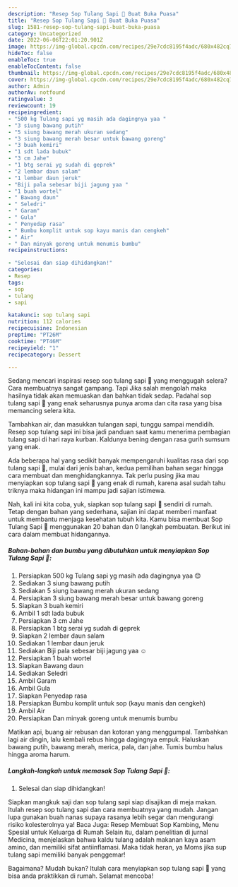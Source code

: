 ```yaml
---
description: "Resep Sop Tulang Sapi 🐄 Buat Buka Puasa"
title: "Resep Sop Tulang Sapi 🐄 Buat Buka Puasa"
slug: 1581-resep-sop-tulang-sapi-buat-buka-puasa
category: Uncategorized
date: 2022-06-06T22:01:20.901Z
image: https://img-global.cpcdn.com/recipes/29e7cdc8195f4adc/680x482cq70/sop-tulang-sapi-foto-resep-utama.jpg
hideToc: false
enableToc: true
enableTocContent: false
thumbnail: https://img-global.cpcdn.com/recipes/29e7cdc8195f4adc/680x482cq70/sop-tulang-sapi-foto-resep-utama.jpg
cover: https://img-global.cpcdn.com/recipes/29e7cdc8195f4adc/680x482cq70/sop-tulang-sapi-foto-resep-utama.jpg
author: Admin
authorAv: notfound
ratingvalue: 3
reviewcount: 19
recipeingredient:
- "500 kg Tulang sapi yg masih ada dagingnya yaa "
- "3 siung bawang putih"
- "5 siung bawang merah ukuran sedang"
- "3 siung bawang merah besar untuk bawang goreng"
- "3 buah kemiri"
- "1 sdt lada bubuk"
- "3 cm Jahe"
- "1 btg serai yg sudah di geprek"
- "2 lembar daun salam"
- "1 lembar daun jeruk"
- "Biji pala sebesar biji jagung yaa "
- "1 buah wortel"
- " Bawang daun"
- " Seledri"
- " Garam"
- " Gula"
- " Penyedap rasa"
- " Bumbu komplit untuk sop kayu manis dan cengkeh"
- " Air"
- " Dan minyak goreng untuk menumis bumbu"
recipeinstructions:

- "Selesai dan siap dihidangkan!"
categories:
- Resep
tags:
- sop
- tulang
- sapi

katakunci: sop tulang sapi 
nutrition: 112 calories
recipecuisine: Indonesian
preptime: "PT26M"
cooktime: "PT46M"
recipeyield: "1"
recipecategory: Dessert

---
```



Sedang mencari inspirasi resep sop tulang sapi 🐄 yang menggugah selera? Cara membuatnya sangat gampang. Tapi Jika salah mengolah maka hasilnya tidak akan memuaskan dan bahkan tidak sedap. Padahal sop tulang sapi 🐄 yang enak seharusnya punya aroma dan cita rasa yang bisa memancing selera kita.


Tambahkan air, dan masukkan tulangan sapi, tunggu sampai mendidih. Resep sop tulang sapi ini bisa jadi panduan saat kamu menerima pembagian tulang sapi di hari raya kurban. Kaldunya bening dengan rasa gurih sumsum yang enak.

Ada beberapa hal yang sedikit banyak mempengaruhi kualitas rasa dari sop tulang sapi 🐄, mulai dari jenis bahan, kedua pemilihan bahan segar hingga cara membuat dan menghidangkannya. Tak perlu pusing jika mau menyiapkan sop tulang sapi 🐄 yang enak di rumah, karena asal sudah tahu triknya maka hidangan ini mampu jadi sajian istimewa.


Nah, kali ini kita coba, yuk, siapkan sop tulang sapi 🐄 sendiri di rumah. Tetap dengan bahan yang sederhana, sajian ini dapat memberi manfaat untuk membantu menjaga kesehatan tubuh kita. Kamu bisa membuat Sop Tulang Sapi 🐄 menggunakan 20 bahan dan 0 langkah pembuatan. Berikut ini cara dalam membuat hidangannya.

<!--inarticleads1-->

##### Bahan-bahan dan bumbu yang dibutuhkan untuk menyiapkan Sop Tulang Sapi 🐄:

1. Persiapkan 500 kg Tulang sapi yg masih ada dagingnya yaa 😊
1. Sediakan 3 siung bawang putih
1. Sediakan 5 siung bawang merah ukuran sedang
1. Persiapkan 3 siung bawang merah besar untuk bawang goreng
1. Siapkan 3 buah kemiri
1. Ambil 1 sdt lada bubuk
1. Persiapkan 3 cm Jahe
1. Persiapkan 1 btg serai yg sudah di geprek
1. Siapkan 2 lembar daun salam
1. Sediakan 1 lembar daun jeruk
1. Sediakan Biji pala sebesar biji jagung yaa ☺
1. Persiapkan 1 buah wortel
1. Siapkan  Bawang daun
1. Sediakan  Seledri
1. Ambil  Garam
1. Ambil  Gula
1. Siapkan  Penyedap rasa
1. Persiapkan  Bumbu komplit untuk sop (kayu manis dan cengkeh)
1. Ambil  Air
1. Persiapkan  Dan minyak goreng untuk menumis bumbu


Matikan api, buang air rebusan dan kotoran yang menggumpal. Tambahkan lagi air dingin, lalu kembali rebus hingga dagingnya empuk. Haluskan bawang putih, bawang merah, merica, pala, dan jahe. Tumis bumbu halus hingga aroma harum. 

<!--inarticleads2-->

##### Langkah-langkah untuk memasak Sop Tulang Sapi 🐄:


1. Selesai dan siap dihidangkan!

Siapkan mangkuk saji dan sop tulang sapi siap disajikan di meja makan. Itulah resep sop tulang sapi dan cara membuatnya yang mudah. Jangan lupa gunakan buah nanas supaya rasanya lebih segar dan mengurangi risiko kolesterolnya ya! Baca Juga: Resep Membuat Sop Kambing, Menu Spesial untuk Keluarga di Rumah Selain itu, dalam penelitian di jurnal Medicina, menjelaskan bahwa kaldu tulang adalah makanan kaya asam amino, dan memiliki sifat antiinflamasi. Maka tidak heran, ya Moms jika sup tulang sapi memiliki banyak penggemar! 

Bagaimana? Mudah bukan? Itulah cara menyiapkan sop tulang sapi 🐄 yang bisa anda praktikkan di rumah. Selamat mencoba!
